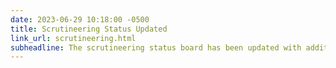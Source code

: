 ```yaml
---
date: 2023-06-29 10:18:00 -0500
title: Scrutineering Status Updated
link_url: scrutineering.html
subheadline: The scrutineering status board has been updated with additional team progress.
---
```


